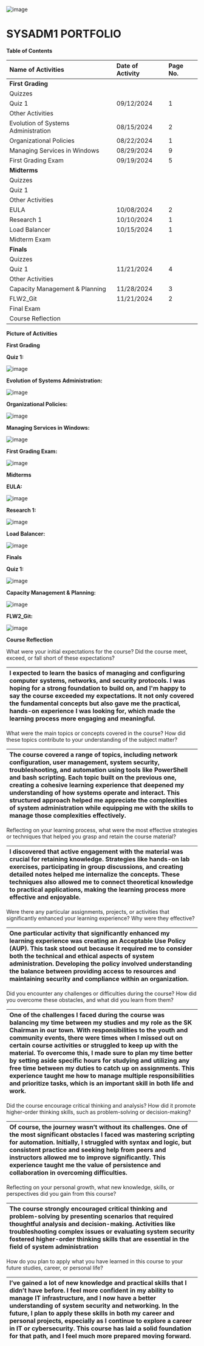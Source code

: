 ﻿
![image](https://github.com/user-attachments/assets/c027dcce-bc0d-40c7-abfa-a699cdef0f0c)

# **SYSADM1 PORTFOLIO**

<a name="_gjdgxs"></a>**Table of Contents**

|**Name of Activities**|**Date of Activity**|**Page No.**|
| :- | :- | :- |
|**First Grading**|||
|Quizzes|||
|Quiz 1|09/12/2024|1|
|Other Activities|||
|Evolution of Systems Administration|08/15/2024|2|
|Organizational Policies|08/22/2024|1|
|Managing Services in Windows|08/29/2024|9|
|First Grading Exam|09/19/2024|5|
|**Midterms**|||
|Quizzes|||
|Quiz 1|||
|Other Activities|||
|EULA|10/08/2024|2|
|Research 1|10/10/2024|1|
|Load Balancer|10/15/2024|1|
|Midterm Exam|||
|**Finals**|||
|Quizzes|||
|Quiz 1|11/21/2024|4|
|Other Activities|||
|Capacity Management & Planning|11/28/2024|3|
|FLW2_Git|11/21/2024|2|
|Final Exam|||
|Course Reflection|||


**Picture of Activities**

**First Grading**

**Quiz 1:**

![image](https://github.com/user-attachments/assets/e49e147c-d126-4151-beba-5b0ff8b492eb)


**Evolution of Systems Administration:**

![image](https://github.com/user-attachments/assets/595449f2-57ec-4a7c-b053-2fb80d532a12)


**Organizational Policies:**

![image](https://github.com/user-attachments/assets/9ceb79f9-928b-4670-80f6-c6527585d503)

**Managing Services in Windows:**

![image](https://github.com/user-attachments/assets/20cbd14b-9622-4e29-aa25-69af98d186eb)

**First Grading Exam:**

![image](https://github.com/user-attachments/assets/597ae04b-8c0d-4a81-8027-f876c9ffa65e)


**Midterms**

**EULA:**

![image](https://github.com/user-attachments/assets/7fc632f9-908b-40c3-9bfa-31c21a5a678d)


**Research 1:**

![image](https://github.com/user-attachments/assets/8b71528d-ccc3-4aa9-a40d-c42b9d0ea3f6)


**Load Balancer:**

![image](https://github.com/user-attachments/assets/aa9a3338-acd4-463f-8d19-3e345b5ae852)


**Finals**

**Quiz 1:**

![image](https://github.com/user-attachments/assets/aeaf0947-032b-4c55-9f17-5ca1ed5618c7)


**Capacity Management & Planning:**

![image](https://github.com/user-attachments/assets/d2048ce0-bb43-48ae-8a98-7aca538184b6)

**FLW2_Git:**

![image](https://github.com/user-attachments/assets/f7850b01-a2d4-451c-a0c5-0ee29c4588af)


**Course Reflection**

What were your initial expectations for the course? Did the course meet, exceed, or fall short of these expectations?

|I expected to learn the basics of managing and configuring computer systems, networks, and security protocols. I was hoping for a strong foundation to build on, and I'm happy to say the course exceeded my expectations. It not only covered the fundamental concepts but also gave me the practical, hands-on experience I was looking for, which made the learning process more engaging and meaningful.|
| :- |

What were the main topics or concepts covered in the course? How did these topics contribute to your understanding of the subject matter?

|The course covered a range of topics, including network configuration, user management, system security, troubleshooting, and automation using tools like PowerShell and bash scripting. Each topic built on the previous one, creating a cohesive learning experience that deepened my understanding of how systems operate and interact. This structured approach helped me appreciate the complexities of system administration while equipping me with the skills to manage those complexities effectively.|
| :- |

Reflecting on your learning process, what were the most effective strategies or techniques that helped you grasp and retain the course material?

|I discovered that active engagement with the material was crucial for retaining knowledge. Strategies like hands-on lab exercises, participating in group discussions, and creating detailed notes helped me internalize the concepts. These techniques also allowed me to connect theoretical knowledge to practical applications, making the learning process more effective and enjoyable.|
| :- |

Were there any particular assignments, projects, or activities that significantly enhanced your learning experience? Why were they effective?

|One particular activity that significantly enhanced my learning experience was creating an Acceptable Use Policy (AUP). This task stood out because it required me to consider both the technical and ethical aspects of system administration. Developing the policy involved understanding the balance between providing access to resources and maintaining security and compliance within an organization.|
| :- |

Did you encounter any challenges or difficulties during the course? How did you overcome these obstacles, and what did you learn from them?

|One of the challenges I faced during the course was balancing my time between my studies and my role as the SK Chairman in our town. With responsibilities to the youth and community events, there were times when I missed out on certain course activities or struggled to keep up with the material. To overcome this, I made sure to plan my time better by setting aside specific hours for studying and utilizing any free time between my duties to catch up on assignments. This experience taught me how to manage multiple responsibilities and prioritize tasks, which is an important skill in both life and work.|
| :- |

Did the course encourage critical thinking and analysis? How did it promote higher-order thinking skills, such as problem-solving or decision-making?

|Of course, the journey wasn’t without its challenges. One of the most significant obstacles I faced was mastering scripting for automation. Initially, I struggled with syntax and logic, but consistent practice and seeking help from peers and instructors allowed me to improve significantly. This experience taught me the value of persistence and collaboration in overcoming difficulties.|
| :- |

Reflecting on your personal growth, what new knowledge, skills, or perspectives did you gain from this course?

|The course strongly encouraged critical thinking and problem-solving by presenting scenarios that required thoughtful analysis and decision-making. Activities like troubleshooting complex issues or evaluating system security fostered higher-order thinking skills that are essential in the field of system administration|
| :- |

How do you plan to apply what you have learned in this course to your future studies, career, or personal life?

|I’ve gained a lot of new knowledge and practical skills that I didn’t have before. I feel more confident in my ability to manage IT infrastructure, and I now have a better understanding of system security and networking. In the future, I plan to apply these skills in both my career and personal projects, especially as I continue to explore a career in IT or cybersecurity. This course has laid a solid foundation for that path, and I feel much more prepared moving forward.|
| :- |



